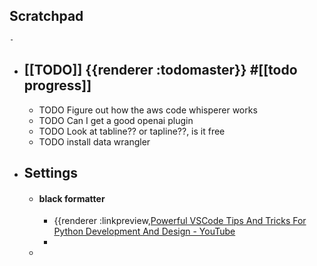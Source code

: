 ## Scratchpad
	-
- ## [[TODO]] {{renderer :todomaster}} #[[todo progress]]
	- TODO Figure out how the aws code whisperer works
	- TODO  Can I get a good openai plugin
	- TODO Look at tabline?? or tapline??, is it free
	- TODO install data wrangler
- ## Settings
	- #### black formatter
		- {{renderer :linkpreview,[Powerful VSCode Tips And Tricks For Python Development And Design - YouTube](https://youtu.be/fj2tuTIcUys?si=teDGSSNKbpB13U0Q&t=446}})
		-
	-